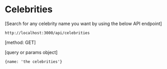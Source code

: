 # Celebrities

[Search for any celebrity name you want by using the below API endpoint]

```
http://localhost:3000/api/celebrities

```

[method: GET]

[query or params object] 

```
{name: 'the celebrities'}
```
